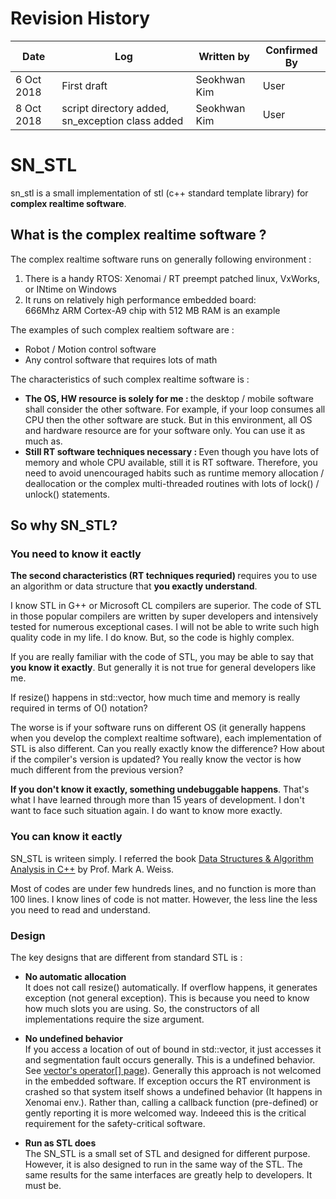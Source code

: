 # Revision History
|  Date  | Log  | Written by   | Confirmed By  | 
|---|---|---|---|
|  6 Oct 2018 | First draft  | Seokhwan Kim |  User  |
|  8 Oct 2018 | script directory added, sn_exception class added  | Seokhwan Kim |  User  |

# SN_STL 
sn_stl is a small implementation of stl (c++ standard template library) for <strong>complex realtime software</strong>.

## What is the complex realtime software ? 
The complex realtime software runs on generally following environment : <br>
1. There is a handy RTOS: Xenomai / RT preempt patched linux, VxWorks, or INtime on Windows
2. It runs on relatively high performance embedded board: <br>
666Mhz ARM Cortex-A9 chip with 512 MB RAM is an example 

The examples of such complex realtiem software are : <br>
* Robot / Motion control software
* Any control software that requires lots of math

The characteristics of such complex realtime software is : 
* <strong>The OS, HW resource is solely for me : </strong>the desktop / mobile software shall consider the other software. For example, if your loop consumes all CPU then the other software are stuck. But in this environment, all OS and hardware resource are for your software only. You can use it as much as.
* <strong>Still RT software techniques necessary : </strong> Even though you have lots of memory and whole CPU available, still it is RT software. Therefore, you need to avoid unencouraged habits such as runtime memory allocation / deallocation or the complex multi-threaded routines with lots of lock() / unlock() statements.

## So why SN_STL? 
### You need to know it eactly
<strong>The second characteristics (RT techniques requried) </strong> requires you to use an algorithm or data structure that <strong>you exactly understand</strong>.

I know STL in G++ or Microsoft CL compilers are superior. The code of STL in those popular compilers are written by super developers and intensively tested for numerous exceptional cases. I will not be able to write such high quality code in my life. I do know. But, so the code is highly complex. 

If you are really familiar with the code of STL, you may be able to say that <strong> you know it exactly</strong>. But generally it is not true for general developers like me.

If resize() happens in std::vector, how much time and memory is really required in terms of O() notation? 

The worse is if your software runs on different OS (it generally happens when you develop the complext realtime software), each implementation of STL is also different. Can you really exactly know the difference? How about if the compiler's version is updated? You really know the vector is how much different from the previous version?

<strong>If you don't know it exactly, something undebuggable happens</strong>. That's what I have learned through more than 15 years of development. I don't want to face such situation again. I do want to know more exactly.

### You can know it eactly
SN_STL is writeen simply. I referred the book [Data Structures & Algorithm Analysis in C++](https://www.amazon.com/Data-Structures-Algorithm-Analysis-C/dp/013284737X) by Prof. Mark A. Weiss. 

Most of codes are under few hundreds lines, and no function is more than 100 lines. I know lines of code is not matter. However, the less line the less you need to read and understand.

### Design
The key designs that are different from standard STL is : <br>
* <strong>No automatic allocation</strong><br>
It does not call resize() automatically. If overflow happens, it generates exception (not general exception). This is because you need to know how much slots you are using. So, the constructors of all implementations require the size argument.

* <strong>No undefined behavior</strong><br>
If you access a location of out of bound in std::vector, it just accesses it and segmentation fault occurs generally. This is a undefined behavior. See [vector's operator[] page](http://www.cplusplus.com/reference/vector/vector/operator[]/)). Generally this approach is not welcomed in the embedded software. If exception occurs the RT environment is crashed so that system itself shows a undefined behavior (It happens in Xenomai env.). Rather than, calling a callback function (pre-defined) or gently reporting it is more welcomed way. Indeeed this is the critical requirement for the safety-critical software.

* <strong>Run as STL does</strong><br>
The SN_STL is a small set of STL and designed for different purpose. However, it is also designed to run in the same way of the STL. The same results for the same interfaces are greatly help to developers. It must be.


